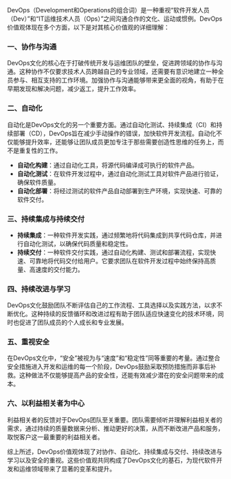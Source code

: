 DevOps（Development和Operations的组合词）是一种重视“软件开发人员（Dev）”和“IT运维技术人员（Ops）”之间沟通合作的文化、运动或惯例。DevOps价值观体现在多个方面，以下是对其核心价值观的详细理解：

### 一、协作与沟通

DevOps文化的核心在于打破传统开发与运维团队的壁垒，促进跨领域的协作与沟通。这种协作不仅要求技术人员跨越自己的专业领域，还需要有意识地建立一种全员参与、相互支持的工作环境。加强协作与沟通能够带来更全面的视角，有助于在早期发现和解决问题，减少返工，提升工作效率。

### 二、自动化

自动化是DevOps文化的另一个重要方面。通过自动化测试、持续集成（CI）和持续部署（CD），DevOps旨在减少手动操作的错误，加快软件开发流程。自动化不仅能够提升效率，还能够让团队成员更加专注于那些需要创造性思维的任务上，而不是重复性的工作。

- **自动化构建**：通过自动化工具，将源代码编译成可执行的软件产品。
- **自动化测试**：在软件开发过程中，通过自动化测试工具对软件产品进行验证，确保软件质量。
- **自动化部署**：将经过测试的软件产品自动部署到生产环境，实现快速、可靠的软件交付。

### 三、持续集成与持续交付

- **持续集成**：一种软件开发实践，通过频繁地将代码集成到共享代码仓库，并进行自动化测试，以确保代码质量和稳定性。
- **持续交付**：一种软件交付实践，通过自动化构建、测试和部署流程，实现快速、可靠地将代码交付给用户。它要求团队在软件开发过程中始终保持高质量、高速度的交付能力。

### 四、持续改进与学习

DevOps文化鼓励团队不断评估自己的工作流程、工具选择以及实践方法，以求不断优化。这种持续的反馈循环和改进过程有助于团队适应快速变化的技术环境，同时也促进了团队成员的个人成长和专业发展。

### 五、重视安全

在DevOps文化中，“安全”被视为与“速度”和“稳定性”同等重要的考量。通过整合安全措施进入开发和运维的每一个阶段，DevOps鼓励采取预防措施而非事后补救。这种做法不仅能够提高产品的安全性，还能有效减少潜在的安全问题带来的成本。

### 六、以利益相关者为中心

利益相关者的反馈对于DevOps团队至关重要。团队需要倾听并理解利益相关者的需求，通过持续的质量数据来分析、推动更好的决策，从而不断改进产品和服务，取悦客户这一最重要的利益相关者。

综上所述，DevOps价值观体现了对协作、自动化、持续集成与交付、持续改进与学习以及安全的重视。这些价值观共同构成了DevOps文化的基石，为现代软件开发和运维领域带来了显著的变革和提升。